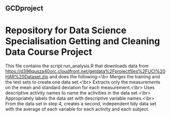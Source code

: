 ## GCDproject
# Repository for Data Science Specialisation Getting and Cleaning Data Course Project
This file contains the script run_analysis.R that downloads data from https://d396qusza40orc.cloudfront.net/getdata%2Fprojectfiles%2FUCI%20HAR%20Dataset.zip and does the following:<\b>
    Merges the training and the test sets to create one data set.<\br>
    Extracts only the measurements on the mean and standard deviation for each measurement.<\br>
    Uses descriptive activity names to name the activities in the data set.<\br>
    Appropriately labels the data set with descriptive variable names.<\br>
    From the data set in step 4, creates a second, independent tidy data set with the average of each variable for each   activity and each subject.
